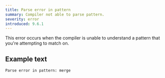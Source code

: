 ```yaml
---
title: Parse error in pattern
summary: Compiler not able to parse pattern. 
severity: error
introduced: 9.6.1
---
```


This error occurs when the compiler is unable to understand a pattern that you're attempting to match on.

## Example text 
```
Parse error in pattern: merge
```

